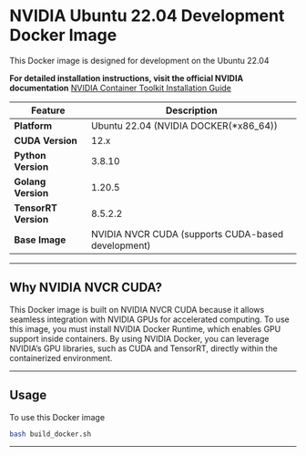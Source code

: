 
# NVIDIA Ubuntu 22.04  Development Docker Image
This Docker image is designed for development on the Ubuntu 22.04 

**For detailed installation instructions, visit the official NVIDIA documentation**
[NVIDIA Container Toolkit Installation Guide](https://docs.nvidia.com/datacenter/cloud-native/container-toolkit/latest/install-guide.html)


| **Feature**           | **Description**                                                                 |
|------------------------|--------------------------------------------------------------------------------|
| **Platform**           | Ubuntu 22.04 (NVIDIA DOCKER(*x86_64))                                          |
| **CUDA Version**       | 12.x                                                                           |
| **Python Version**     | 3.8.10                                                                         |
| **Golang Version**     | 1.20.5                                                                         |
| **TensorRT Version**   | 8.5.2.2                                                                        |
| **Base Image**         | NVIDIA NVCR CUDA (supports CUDA-based development)                             |

---

## Why NVIDIA NVCR CUDA?
This Docker image is built on NVIDIA NVCR CUDA because it allows seamless integration with NVIDIA GPUs for accelerated computing.
To use this image, you must install NVIDIA Docker Runtime, which enables GPU support inside containers. 
By using NVIDIA Docker, you can leverage NVIDIA’s GPU libraries, such as CUDA and TensorRT, directly within the containerized environment.

---

## Usage

To use this Docker image
   ```bash
   bash build_docker.sh
   ```

---
